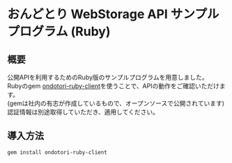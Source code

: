 # おんどとり WebStorage API サンプルプログラム (Ruby)

## 概要

公開APIを利用するためのRuby版のサンプルプログラムを用意しました。  
Rubyのgem [ondotori-ruby-client](https://github.com/k28/ondotori-ruby-client)を使うことで、APIの動作をご確認いただけます。  
(gemは社内の有志が作成しているもので、オープンソースで公開されています)  
認証情報は別途取得していただき、適用してください。  

## 導入方法

```
gem install ondotori-ruby-client
```


